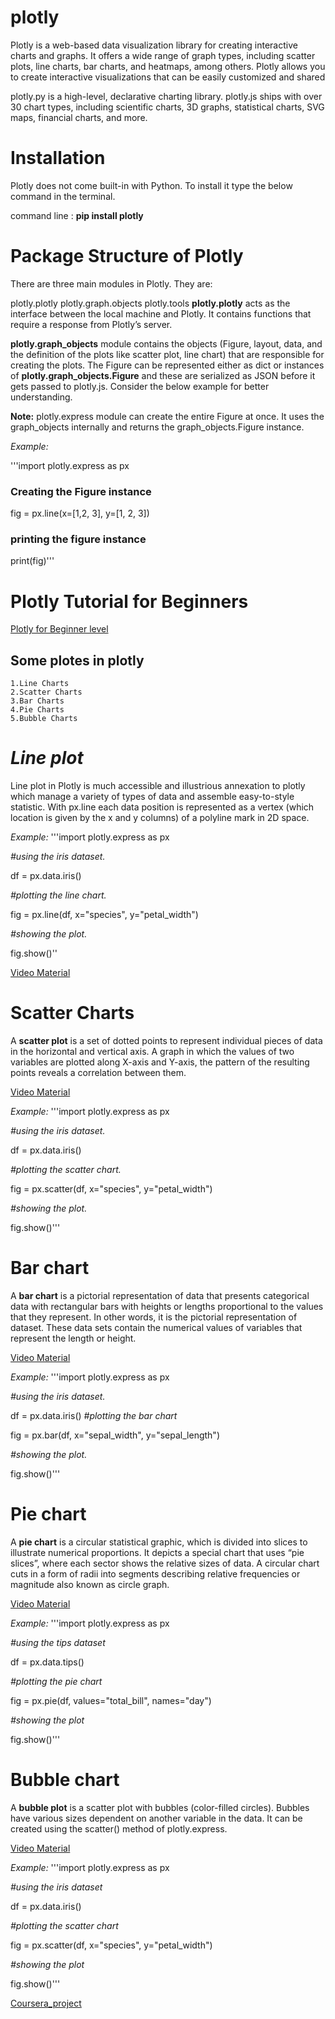 # plotly

Plotly is a web-based data visualization library for creating interactive charts and graphs. It offers a wide range of graph types, including scatter plots, line charts, bar charts, and heatmaps, among others. Plotly allows you to create interactive visualizations that can be easily customized and shared

plotly.py is a high-level, declarative charting library. plotly.js ships with over 30 chart types, including scientific charts, 3D graphs, statistical charts, SVG maps, financial charts, and more.


# Installation

Plotly does not come built-in with Python. To install it type the below command in the terminal.

command line : **pip install plotly**

# Package Structure of Plotly

There are three main modules in Plotly. They are:

plotly.plotly
plotly.graph.objects
plotly.tools
**plotly.plotly** acts as the interface between the local machine and Plotly. It contains functions that require a response from Plotly’s server.

**plotly.graph_objects** module contains the objects (Figure, layout, data, and the definition of the plots like scatter plot, line chart) that are responsible for creating the plots.  The Figure can be represented either as dict or instances of **plotly.graph_objects.Figure** and these are serialized as JSON before it gets passed to plotly.js. Consider the below example for better understanding.

**Note:** plotly.express module can create the entire Figure at once. It uses the graph_objects internally and returns the graph_objects.Figure instance.

_Example:_

'''import plotly.express as px
### Creating the Figure instance
fig = px.line(x=[1,2, 3], y=[1, 2, 3])

### printing the figure instance
print(fig)'''

# **Plotly Tutorial for Beginners**
[Plotly for Beginner level](https://www.kaggle.com/code/kanncaa1/plotly-tutorial-for-beginners)
## Some plotes in plotly 
    1.Line Charts
    2.Scatter Charts
    3.Bar Charts
    4.Pie Charts
    5.Bubble Charts

# _Line plot_

Line plot in Plotly is much accessible and illustrious annexation to plotly which manage a variety of types of data and assemble easy-to-style statistic. With px.line each data position is represented as a vertex  (which location is given by the x and y columns) of a polyline mark in 2D space.

_Example:_
'''import plotly.express as px

_#using the iris dataset._

df = px.data.iris()

_#plotting the line chart._

fig = px.line(df, x="species", y="petal_width")

_#showing the plot._

fig.show()''

 [Video Material](https://youtu.be/c6gVnZ0cmqM)

# Scatter Charts

A **scatter plot** is a set of dotted points to represent individual pieces of data in the horizontal and vertical axis. A graph in which the values of two variables are plotted along X-axis and Y-axis, the pattern of the resulting points reveals a correlation between them.

[Video Material](https://youtu.be/8UX0BE405Vg)

_Example:_
 '''import plotly.express as px

_#using the iris dataset._

df = px.data.iris()

_#plotting the scatter chart._

fig = px.scatter(df, x="species", y="petal_width")

_#showing the plot._

fig.show()'''

# Bar chart 

A **bar chart** is a pictorial representation of data that presents categorical data with rectangular bars with heights or lengths proportional to the values that they represent. In other words, it is the pictorial representation of dataset. These data sets contain the numerical values of variables that represent the length or height.

[Video Material](https://youtu.be/oz7sg5NW4WU)

_Example:_
'''import plotly.express as px

_#using the iris dataset._

df = px.data.iris()
_#plotting the bar chart_

fig = px.bar(df, x="sepal_width", y="sepal_length")

_#showing the plot._

fig.show()'''

# Pie chart

A **pie chart** is a circular statistical graphic, which is divided into slices to illustrate numerical proportions. It depicts a special chart that uses “pie slices”, where each sector shows the relative sizes of data. A circular chart cuts in a form of radii into segments describing relative frequencies or magnitude also known as circle graph.

[Video Material](https://youtu.be/7o6Aqp6kjTg)

_Example:_
'''import plotly.express as px

_#using the tips dataset_

df = px.data.tips()

_#plotting the pie chart_

fig = px.pie(df, values="total_bill", names="day")

_#showing the plot_

fig.show()'''

# Bubble chart

A **bubble plot** is a scatter plot with bubbles (color-filled circles). Bubbles have various sizes dependent on another variable in the data. It can be created using the scatter() method of plotly.express.

[Video Material](https://youtu.be/qzpNzyMTDTQ)

 _Example:_
 '''import plotly.express as px

_#using the iris dataset_

df = px.data.iris()

_#plotting the scatter chart_

fig = px.scatter(df, x="species", y="petal_width")

_#showing the plot_

fig.show()'''

[Coursera_project](https://in.coursera.org/projects/data-visualization-plotly-express)